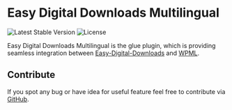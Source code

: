 
# Easy Digital Downloads Multilingual

![Latest Stable Version](https://img.shields.io/badge/stable-1.4.2-green.svg?style=flat-squar)
![License](https://img.shields.io/badge/license-GPLv2-red.svg?style=flat-squar)


Easy Digital Downloads Multilingual is the glue plugin, which is providing seamless integration between [Easy-Digital-Downloads](https://wordpress.org/plugins/easy-digital-downloads/) and [WPML](http://wpml.org).


## Contribute

If you spot any bug or have idea for useful feature feel free to contribute via [GitHub](https://github.com/OnTheGoSystems/edd-multilingual).
